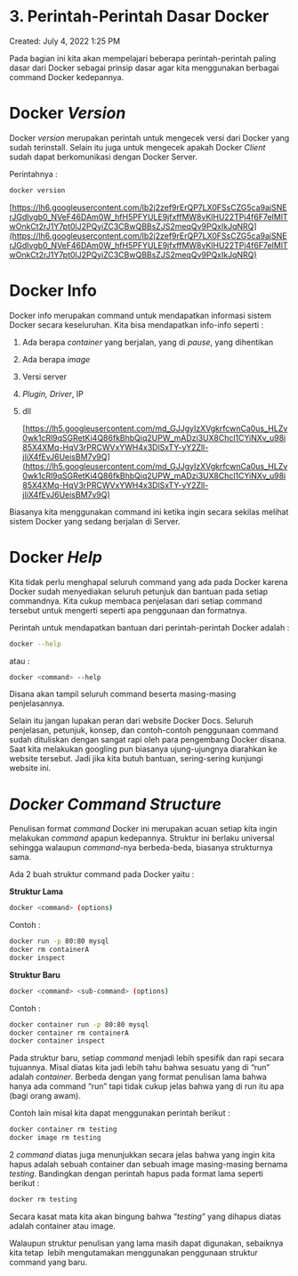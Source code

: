 # 3. Perintah-Perintah Dasar Docker

Created: July 4, 2022 1:25 PM

Pada bagian ini kita akan mempelajari beberapa perintah-perintah paling dasar dari Docker sebagai prinsip dasar agar kita menggunakan berbagai command Docker kedepannya.

# **Docker *Version***

Docker *version* merupakan perintah untuk mengecek versi dari Docker yang sudah terinstall. Selain itu juga untuk mengecek apakah Docker *Client* sudah dapat berkomunikasi dengan Docker Server.

Perintahnya :

```bash
docker version
```

[https://lh6.googleusercontent.com/lb2j2zef9rErQP7LX0FSsCZG5ca9ajSNErJGdIvgb0_NVeF46DAm0W_hfH5PFYULE9jfxffMW8vKlHU22TPj4f6F7eIMlTwOnkCt2rJ1Y7pt0lJ2PQyiZC3CBwQBBsZJS2meqQv9PQxIkJqNRQ](https://lh6.googleusercontent.com/lb2j2zef9rErQP7LX0FSsCZG5ca9ajSNErJGdIvgb0_NVeF46DAm0W_hfH5PFYULE9jfxffMW8vKlHU22TPj4f6F7eIMlTwOnkCt2rJ1Y7pt0lJ2PQyiZC3CBwQBBsZJS2meqQv9PQxIkJqNRQ)

# **Docker Info**

Docker info merupakan command untuk mendapatkan informasi sistem Docker secara keseluruhan. Kita bisa mendapatkan info-info seperti :

1. Ada berapa *container* yang berjalan, yang di *pause*, yang dihentikan
2. Ada berapa *image*
3. Versi server
4. *Plugin, Driver*, IP
5. dll
    
    [https://lh5.googleusercontent.com/md_GJJgyIzXVgkrfcwnCa0us_HLZv0wk1cRl9qSGRetKi4Q86fkBhbQiq2UPW_mADzi3UX8Chcl1CYiNXv_u98i85X4XMq-HqV3rPRCWVxYWH4x3DlSxTY-yY2Zll-jIiX4fEvJ6UeisBM7v9Q](https://lh5.googleusercontent.com/md_GJJgyIzXVgkrfcwnCa0us_HLZv0wk1cRl9qSGRetKi4Q86fkBhbQiq2UPW_mADzi3UX8Chcl1CYiNXv_u98i85X4XMq-HqV3rPRCWVxYWH4x3DlSxTY-yY2Zll-jIiX4fEvJ6UeisBM7v9Q)
    

Biasanya kita menggunakan command ini ketika ingin secara sekilas melihat sistem Docker yang sedang berjalan di Server.

# **Docker *Help***

Kita tidak perlu menghapal seluruh command yang ada pada Docker karena Docker sudah menyediakan seluruh petunjuk dan bantuan pada setiap commandnya. Kita cukup membaca penjelasan dari setiap command tersebut untuk mengerti seperti apa penggunaan dan formatnya.

Perintah untuk mendapatkan bantuan dari perintah-perintah Docker adalah :

```bash
docker --help
```

atau :

```bash
docker <command> --help
```

Disana akan tampil seluruh command beserta masing-masing penjelasannya.

Selain itu jangan lupakan peran dari website Docker Docs. Seluruh penjelasan, petunjuk, konsep, dan contoh-contoh penggunaan command sudah dituliskan dengan sangat rapi oleh para pengembang Docker disana. Saat kita melakukan googling pun biasanya ujung-ujungnya diarahkan ke website tersebut. Jadi jika kita butuh bantuan, sering-sering kunjungi website ini.

# ***Docker Command Structure***

Penulisan format *command* Docker ini merupakan acuan setiap kita ingin melakukan *command* apapun kedepannya. Struktur ini berlaku universal sehingga walaupun *command*-nya berbeda-beda, biasanya strukturnya sama.

Ada 2 buah struktur command pada Docker yaitu :

**Struktur Lama**

```bash
docker <command> (options)
```

Contoh :

```bash
docker run -p 80:80 mysql
docker rm containerA
docker inspect
```

**Struktur Baru**

```bash
docker <command> <sub-command> (options)
```

Contoh :

```bash
docker container run -p 80:80 mysql
docker container rm containerA
docker container inspect
```

Pada struktur baru, setiap *command* menjadi lebih spesifik dan rapi secara tujuannya. Misal diatas kita jadi lebih tahu bahwa sesuatu yang di “run” adalah *container*. Berbeda dengan yang format penulisan lama bahwa hanya ada command “run” tapi tidak cukup jelas bahwa yang di run itu apa (bagi orang awam).

Contoh lain misal kita dapat menggunakan perintah berikut :

```bash
docker container rm testing
docker image rm testing
```

2 *command* diatas juga menunjukkan secara jelas bahwa yang ingin kita hapus adalah sebuah container dan sebuah image masing-masing bernama *testing*. Bandingkan dengan perintah hapus pada format lama seperti berikut :

```bash
docker rm testing
```

Secara kasat mata kita akan bingung bahwa “*testing*” yang dihapus diatas adalah container atau image.

Walaupun struktur penulisan yang lama masih dapat digunakan, sebaiknya kita tetap  lebih mengutamakan menggunakan penggunaan struktur command yang baru.